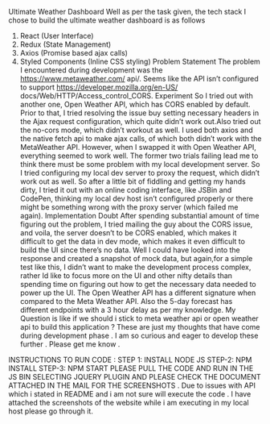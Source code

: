 Ultimate Weather Dashboard
Well as per the task given, the tech stack I chose to build the ultimate weather dashboard is
as follows
1. React (User Interface)
2. Redux (State Management)
3. Axios (Promise based ajax calls)
4. Styled Components (Inline CSS styling)
Problem Statement
The problem I encountered during development was the https://www.metaweather.com/
api/. Seems like the API isn’t configured to support https://developer.mozilla.org/en-US/
docs/Web/HTTP/Access_control_CORS.
Experiment
So I tried out with another one, Open Weather API, which has CORS enabled by default. Prior
to that, I tried resolving the issue buy setting necessary headers in the Ajax request
configuration, which quite didn’t work out.Also tried out the no-cors mode, which didn’t workout as well. I used both axios and the
native fetch api to make ajax calls, of which both didn’t work with the MetaWeather API.
However, when I swapped it with Open Weather API, everything seemed to work well.
The former two trials failing lead me to think there must be some problem with my local
development server. So I tried configuring my local dev server to proxy the request, which
didn’t work out as well.
So after a little bit of fiddling and getting my hands dirty, I tried it out with an online coding
interface, like JSBin and CodePen, thinking my local dev host isn’t configured properly or
there might be something wrong with the proxy server (which failed me again).
Implementation Doubt
After spending substantial amount of time figuring out the problem, I tried mailing the guy
about the CORS issue, and voila, the server doesn’t to be CORS enabled, which makes it
difficult to get the data in dev mode, which makes it even difficult to build the UI since there’s
no data.
Well I could have looked into the response and created a snapshot of mock data, but again,for a simple test like this, I didn’t want to make the development process complex, rather Id
like to focus more on the UI and other nifty details than spending time on figuring out how to
get the necessary data needed to power up the UI.
The Open Weather API has a different signature when compared to the Meta Weather API.
Also the 5-day forecast has different endpoints with a 3 hour delay as per my knowledge.
My Question is like if we should i stick to meta weather api or open weather api to build this
application ?
These are just my thoughts that have come during development phase .
I am so curious and eager to develop these further . Please get me know .


INSTRUCTIONS TO RUN CODE :
STEP 1: INSTALL NODE JS 
STEP-2: NPM INSTALL
STEP-3: NPM START
PLEASE PULL THE CODE AND RUN IN THE JS BIN SELECTING JQUERY PLUGIN AND PLEASE CHECK THE DOCUMENT ATTACHED IN THE MAIL FOR THE SCREENSHOTS .
Due to issues with API which i stated in README and i am not sure will execute the code . I have attached the screenshots of the website while i am executing in my local host please go through it. 
